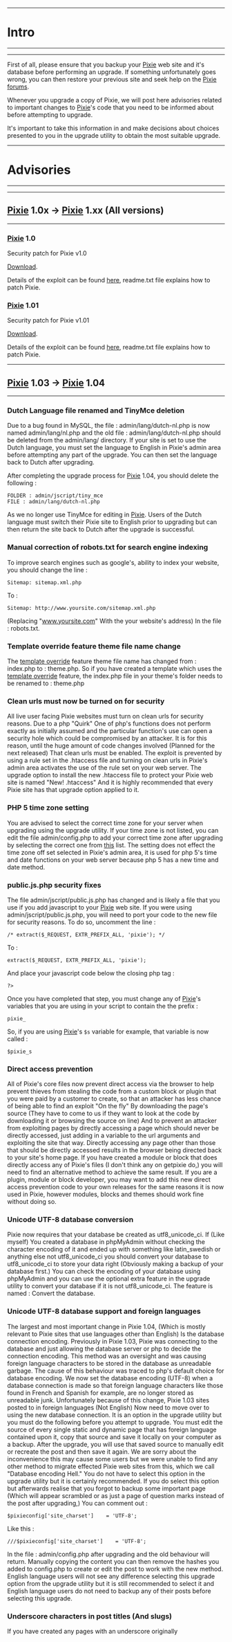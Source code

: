
---

# Intro #

---


---

First of all, please ensure that you backup your [Pixie](http://www.getpixie.co.uk/) web site and it's database before performing an upgrade. If something unfortunately goes wrong, you can then restore your previous site and seek help on the [Pixie forums](http://groups.google.com/group/pixie-cms).

Whenever you upgrade a copy of Pixie, we will post here advisories related to important changes to [Pixie](http://www.getpixie.co.uk/)'s code that you need to be informed about before attempting to upgrade.

It's important to take this information in and make decisions about choices presented to you in the upgrade utility to obtain the most suitable upgrade.


---

# Advisories #

---


---

## [Pixie](http://www.getpixie.co.uk/) 1.0x -> [Pixie](http://www.getpixie.co.uk/) 1.xx (All versions) ##

---


### [Pixie](http://www.getpixie.co.uk/) 1.0 ###
Security patch for Pixie v1.0

[Download](http://pixie-cms.googlecode.com/files/patch_exploit_7886.zip).

Details of the exploit can be found [here](http://milw0rm.com/exploits/7886), readme.txt file explains how to patch Pixie.

### [Pixie](http://www.getpixie.co.uk/) 1.01 ###
Security patch for Pixie v1.01

[Download](http://pixie-cms.googlecode.com/files/patch_exploit_1.01.zip).

Details of the exploit can be found [here](http://lampsecurity.org/Pixie-CMS-Multiple-Vulnerabilities), readme.txt file explains how to patch Pixie.

---

## [Pixie](http://www.getpixie.co.uk/) 1.03 -> [Pixie](http://www.getpixie.co.uk/) 1.04 ##

---

### Dutch Language file renamed and TinyMce deletion ###
Due to a bug found in MySQL, the file : admin/lang/dutch-nl.php is now named admin/lang/nl.php and the old file : admin/lang/dutch-nl.php should be deleted from the admin/lang/ directory.
If your site is set to use the Dutch language, you must set the language to English in Pixie's admin area before attempting any part of the upgrade. You can then set the language back to Dutch after upgrading.

After completing the upgrade process for [Pixie](http://www.getpixie.co.uk/) 1.04, you should delete the following :

```
FOLDER : admin/jscript/tiny_mce
FILE : admin/lang/dutch-nl.php
```

As we no longer use TinyMce for editing in [Pixie](http://www.getpixie.co.uk/).
Users of the Dutch language must switch their Pixie site to English prior to upgrading but can then return the site back to Dutch after the upgrade is successful.

### Manual correction of robots.txt for search engine indexing ###
To improve search engines such as google's, ability to index your website, you should change the line :

```
Sitemap: sitemap.xml.php
```

To :

```
Sitemap: http://www.yoursite.com/sitemap.xml.php
```

(Replacing "www.yoursite.com" With the your website's address)
In the file : robots.txt.

### Template override feature theme file name change ###
The [template override](http://code.google.com/p/pixie-cms/wiki/TemplateOverrides) feature theme file name has changed from : index.php to : theme.php. So if you have created a template which uses the [template override](http://code.google.com/p/pixie-cms/wiki/TemplateOverrides) feature, the index.php file in your theme's folder needs to be renamed to : theme.php

### Clean urls must now be turned on for security ###
All live user facing Pixie websites must turn on clean urls for security reasons. Due to a php "Quirk" One of php's functions does not perform exactly as initially assumed and the particular function's use can open a security hole which could be compromised by an attacker.
It is for this reason, until the huge amount of code changes involved (Planned for the next released) That clean urls must be enabled. The exploit is prevented by using a rule set in the .htaccess file and turning on clean urls in Pixie's admin area activates the use of the rule set on your web server.
The upgrade option to install the new .htaccess file to protect your Pixie web site is named "New! .htaccess" And it is highly recommended that every Pixie site has that upgrade option applied to it.

### PHP 5 time zone setting ###
You are advised to select the correct time zone for your server when upgrading using the upgrade utility. If your time zone is not listed, you can edit the file admin/config.php to add your correct time zone after upgrading by selecting the correct one from [this](http://php.net/manual/en/timezones.php) list. The setting does not effect the time zone off set selected in Pixie's admin area, it is used for php 5's time and date functions on your web server because php 5 has a new time and date method.

### public.js.php security fixes ###
The file admin/jscript/public.js.php has changed and is likely a file that you use if you add javascript to your [Pixie](http://www.getpixie.co.uk/) web site. If you were using admin/jscript/public.js.php, you will need to port your code to the new file for security reasons. To do so, uncomment the line :

`/* extract($_REQUEST, EXTR_PREFIX_ALL, 'pixie'); */`

To :

`extract($_REQUEST, EXTR_PREFIX_ALL, 'pixie');`

And place your javascript code below the closing php tag :

`?>`

Once you have completed that step, you must change any of [Pixie](http://www.getpixie.co.uk/)'s variables that you are using in your script to contain the the prefix :

`pixie_`

So, if you are using [Pixie](http://www.getpixie.co.uk/)'s `$s` variable for example, that variable is now called :

`$pixie_s`

### Direct access prevention ###
All of Pixie's core files now prevent direct access via the browser to help prevent thieves from stealing the code from a custom block or plugin that you were paid by a customer to create, so that an attacker has less chance of being able to find an exploit "On the fly" By downloading the page's source (They have to come to us if they want to look at the code by downloading it or browsing the source on line) And to prevent an attacker from exploiting pages by directly accessing a page which should never be directly accessed, just adding in a variable to the url arguments and exploiting the site that way.
Directly accessing any page other than those that should be directly accessed results in the browser being directed back to your site's home page.
If you have created a module or block that does directly access any of Pixie's files (I don't think any on getpixie do,) you will need to find an alternative method to achieve the same result.
If you are a plugin, module or block developer, you may want to add this new direct access prevention code to your own releases for the same reasons it is now used in Pixie, however modules, blocks and themes should work fine without doing so.

### Unicode UTF-8 database conversion ###
Pixie now requires that your database be created as utf8\_unicode\_ci. If (Like myself) You created a database in phpMyAdmin without checking the character encoding of it and ended up with something like latin\_swedish or anything else not utf8\_unicode\_ci you should convert your database to utf8\_unicode\_ci to store your data right (Obviously making a backup of your database first.) You can check the encoding of your database using phpMyAdmin and you can use the optional extra feature in the upgrade utility to convert your database if it is not utf8\_unicode\_ci. The feature is named : Convert the database.

### Unicode UTF-8 database support and foreign languages ###
The largest and most important change in Pixie 1.04, (Which is mostly relevant to Pixie sites that use languages other than English) Is the database connection encoding. Previously in Pixie 1.03, Pixie was connecting to the database and just allowing the database server or php to decide the connection encoding. This method was an oversight and was causing foreign language characters to be stored in the database as unreadable garbage.
The cause of this behaviour was traced to php's default choice for database encoding.
We now set the database encoding (UTF-8) when a database connection is made so that foreign language characters like those found in French and Spanish for example, are no longer stored as unreadable junk.
Unfortunately because of this change, Pixie 1.03 sites posted to in foreign languages (Not English) Now need to move over to using the new database connection. It is an option in the upgrade utility but you must do the following before you attempt to upgrade.
You must edit the source of every single static and dynamic page that has foreign language contained upon it, copy that source and save it locally on your computer as a backup. After the upgrade, you will use that saved source to manually edit or recreate the post and then save it again. We are sorry about the inconvenience this may cause some users but we were unable to find any other method to migrate effected Pixie web sites from this, which we call "Database encoding Hell."
You do not have to select this option in the upgrade utility but it is certainly recommended.
If you do select this option but afterwards realise that you forgot to backup some important page (Which will appear scrambled or as just a page of question marks instead of the post after upgrading,) You can comment out :

`$pixieconfig['site_charset']    = 'UTF-8';`

Like this :

`///$pixieconfig['site_charset']    = 'UTF-8';`

In the file : admin/config.php after upgrading and the old behaviour will return. Manually copying the content you can then remove the hashes you added to config.php to create or edit the post to work with the new method.
English language users will not see any difference selecting this upgrade option from the upgrade utility but it is still recommended to select it and English language users do not need to backup any of their posts before selecting this upgrade.

### Underscore characters in post titles (And slugs) ###
If you have created any pages with an underscore originally 